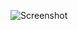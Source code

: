 ![Screenshot](https://raw.githubusercontent.com/Cryakl/Ultimate-RAT-Collection/refs/heads/main/INV4S10N/R.A.T.%20-=INV4S10N=-%20v1.5/Screenshot.png)
